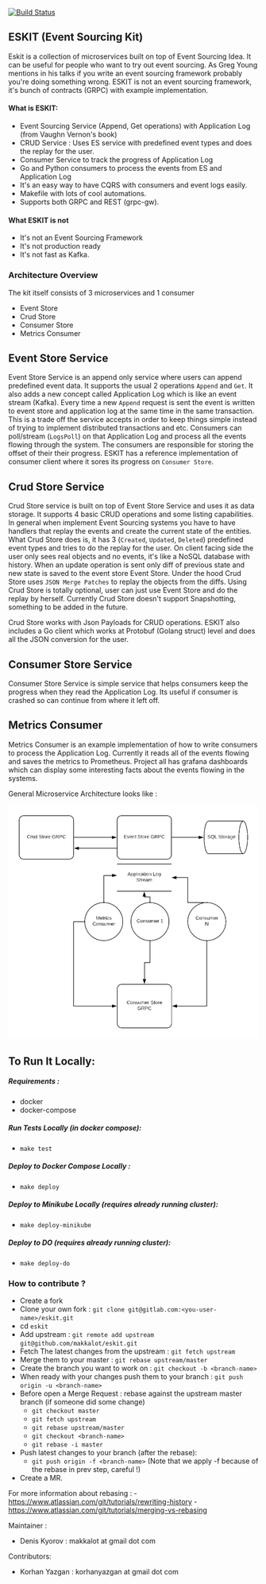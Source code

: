 [![Build Status](https://travis-ci.com/makkalot/eskit.svg?branch=master)](https://travis-ci.com/makkalot/eskit)

## ESKIT (Event Sourcing Kit)

Eskit is a collection of microservices built on top of Event Sourcing Idea. It can be useful
for people who want to try out event sourcing. As Greg Young mentions in his talks if you write an event sourcing framework probably 
you're doing something wrong. ESKIT is not an event sourcing framework, it's bunch of contracts (GRPC) with example implementation. 


#### What is ESKIT:

- Event Sourcing Service (Append, Get operations) with Application Log (from Vaughn Vernon's book)
- CRUD Service : Uses ES service with predefined event types and does the replay for the user.
- Consumer Service to track the progress of Application Log
- Go and Python consumers to process the events from ES and Application Log
- It's an easy way to have CQRS with consumers and event logs easily.
- Makefile with lots of cool automations.
- Supports both GRPC and REST (grpc-gw). 


#### What ESKIT is not

- It's not an Event Sourcing Framework
- It's not production ready
- It's not fast as Kafka.


### Architecture Overview

The kit itself consists of 3 microservices and 1 consumer

- Event Store
- Crud Store
- Consumer Store
- Metrics Consumer

## Event Store Service

Event Store Service is an append only service where users can append predefined event data. It supports the usual
2 operations `Append` and `Get`. It also adds a new concept called Application Log which is like an event stream (Kafka).
Every time a new `Append` request is sent the event is written to event store and application log at the same time in the 
same transaction. This is a trade off the service accepts in order to keep things simple instead of trying to implement
distributed transactions and etc. Consumers can poll/stream (`LogsPoll`) on that Application Log and process all the events flowing through
the system. The consumers are responsible for storing the offset of their their progress. ESKIT has a reference implementation of 
consumer client where it sores its progress on `Consumer Store`.


## Crud Store Service

Crud Store service is built on top of Event Store Service and uses it as data storage. It supports 4 basic CRUD operations
and some listing capabilities. In general when implement Event Sourcing systems you have to have handlers that replay the events and create the 
current state of the entities. What Crud Store does is, it has 3 (`Created`, `Updated`, `Deleted`) predefined event types and tries to do the replay for the user.
On client facing side the user only sees real objects and no events, it's like a NoSQL database with history. When an update operation is
sent only diff of previous state and new state is saved to the event store Event Store. Under the hood Crud Store uses `JSON Merge Patches` to replay the objects from 
the diffs. Using Crud Store is totally optional, user can just use Event Store and do the replay by herself. 
Currently Crud Store doesn't support Snapshotting, something to be added in the future.

Crud Store works with Json Payloads for CRUD operations. ESKIT also includes a Go client which works at Protobuf (Golang struct)
level and does all the JSON conversion for the user.


## Consumer Store Service

Consumer Store Service is simple service that helps consumers keep the progress when they read the Application Log.
Its useful if consumer is crashed so can continue from where it left off.


## Metrics Consumer

Metrics Consumer is an example implementation of how to write consumers to process the Application Log.
Currently it reads all of the events flowing and saves the metrics to Prometheus. Project all has grafana dashboards
which can display some interesting facts about the events flowing in the systems.

General Microservice Architecture looks like :

![architecture](docs/images/arch.png)


 
## To Run It Locally:

##### Requirements :
- docker
- docker-compose

##### Run Tests Locally (in docker compose):
- `make test`

##### Deploy to Docker Compose Locally  :
- `make deploy`

##### Deploy to Minikube Locally (requires already running cluster):
- `make deploy-minikube`

##### Deploy to DO (requires already running cluster):
- `make deploy-do`


### How to contribute ?

- Create a fork
- Clone your own fork : `git clone git@gitlab.com:<you-user-name>/eskit.git`
- cd `eskit`
- Add upstream : `git remote add upstream git@github.com/makkalot/eskit.git`
- Fetch The latest changes from the upstream : `git fetch upstream`
- Merge them to your master : `git rebase upstream/master`
- Create the branch you want to work on : `git checkout -b <branch-name>`
- When ready with your changes push them to your branch : `git push origin -u <branch-name>`
- Before open a Merge Request : rebase against the upstream master branch (if someone did some change)
    - `git checkout master`
    - `git fetch upstream`
    - `git rebase upstream/master`
    - `git checkout <branch-name>`
    - `git rebase -i master`
- Push latest changes to your branch (after the rebase):
    - `git push origin -f <branch-name>` (Note that we apply -f because of the rebase in prev step, careful !)
- Create a MR.

For more information about rebasing :
    - https://www.atlassian.com/git/tutorials/rewriting-history
    - https://www.atlassian.com/git/tutorials/merging-vs-rebasing

Maintainer :
- Denis Kyorov   : makkalot at gmail dot com

Contributors:

- Korhan Yazgan  : korhanyazgan at gmail dot com

